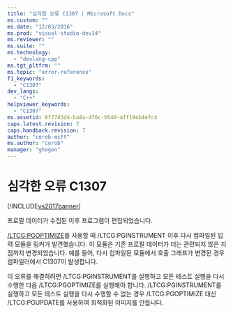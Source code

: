 ```yaml
---
title: "심각한 오류 C1307 | Microsoft Docs"
ms.custom: ""
ms.date: "12/03/2016"
ms.prod: "visual-studio-dev14"
ms.reviewer: ""
ms.suite: ""
ms.technology: 
  - "devlang-cpp"
ms.tgt_pltfrm: ""
ms.topic: "error-reference"
f1_keywords: 
  - "C1307"
dev_langs: 
  - "C++"
helpviewer_keywords: 
  - "C1307"
ms.assetid: 6f77d3d4-ba8a-476c-b540-aff19eb4efc4
caps.latest.revision: 7
caps.handback.revision: 7
author: "corob-msft"
ms.author: "corob"
manager: "ghogen"
---
```

# 심각한 오류 C1307
[!INCLUDE[vs2017banner](../../assembler/inline/includes/vs2017banner.md)]

프로필 데이터가 수집된 이후 프로그램이 편집되었습니다.  
  
 [\/LTCG:PGOPTIMIZE](../../build/reference/ltcg-link-time-code-generation.md)를 사용할 때 \/LTCG:PGINSTRUMENT 이후 다시 컴파일된 입력 모듈을 링커가 발견했습니다. 이 모듈은 기존 프로필 데이터가 더는 관련되지 않은 지점까지 변경되었습니다.  예를 들어, 다시 컴파일된 모듈에서 호출 그래프가 변경된 경우 컴파일러에서 C1307이 발생합니다.  
  
 이 오류를 해결하려면 \/LTCG:PGINSTRUMENT를 실행하고 모든 테스트 실행을 다시 수행한 다음 \/LTCG:PGOPTIMIZE를 실행해야 합니다.  \/LTCG:PGINSTRUMENT를 실행하고 모든 테스트 실행을 다시 수행할 수 없는 경우 \/LTCG:PGOPTIMIZE 대신 \/LTCG:PGUPDATE를 사용하여 최적화된 이미지를 만듭니다.